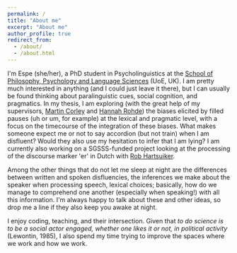 ```yaml
---
permalink: /
title: "About me"
excerpt: "About me"
author_profile: true
redirect_from: 
  - /about/
  - /about.html
---
```


I'm Espe (she/her), a PhD student in Psycholinguistics at the [School of Philosophy, Psychology and Language Sciences](https://www.ed.ac.uk/ppls) (UoE, UK). I am pretty much interested in anything (and I could just leave it there), but I can usually be found thinking about paralinguistic cues, social cognition, and pragmatics. In my thesis, I am exploring (with the great help of my supervisors, [Martin Corley](https://martincorley.org/) and [Hannah Rohde](http://www.lel.ed.ac.uk/~hrohde/index.html)) the biases elicited by filled pauses (uh or um, for example) at the lexical and pragmatic level, with a focus on the timecourse of the integration of these biases. What makes someone expect me or not to say accordion (but not train) when I am disfluent? Would they also use my hesitation to infer that I am lying? I am currently also working on a SGSSS-funded project looking at the processing of the discourse marker 'er' in Dutch with [Rob Hartsuiker](https://users.ugent.be/~rhartsui/).

Among the other things that do not let me sleep at night are the differences between written and spoken disfluencies, the inferences we make about the speaker when processing speech, lexical choices; basically, how do we manage to comprehend one another (especially when speaking!) with all this information. I'm always happy to talk about these and other ideas, so drop me a line if they also keep you awake at night.

I enjoy coding, teaching, and their intersection. Given that *to do science is to be a social actor engaged, whether one likes it or not, in political activity* (Lewontin, 1985), I also spend my time trying to improve the spaces where we work and how we work.  
